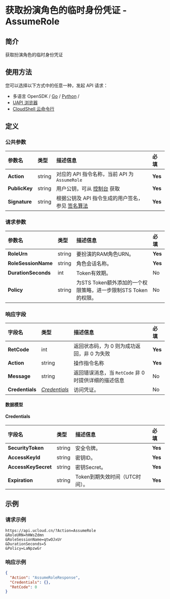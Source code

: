 # 获取扮演角色的临时身份凭证 - AssumeRole

## 简介

获取扮演角色的临时身份凭证






## 使用方法

您可以选择以下方式中的任意一种，发起 API 请求：
- 多语言 OpenSDK / [Go](https://github.com/ucloud/ucloud-sdk-go) / [Python](https://github.com/ucloud/ucloud-sdk-python3) /
- [UAPI 浏览器](https://console.ucloud.cn/uapi/detail?id=AssumeRole)
- [CloudShell 云命令行](https://shell.ucloud.cn/)


## 定义

### 公共参数

| 参数名 | 类型 | 描述信息 | 必填 |
|:---|:---|:---|:---|
| **Action**     | string  | 对应的 API 指令名称，当前 API 为 `AssumeRole`                        | **Yes** |
| **PublicKey**  | string  | 用户公钥，可从 [控制台](https://console.ucloud.cn/uapi/apikey) 获取                                             | **Yes** |
| **Signature**  | string  | 根据公钥及 API 指令生成的用户签名，参见 [签名算法](api/summary/signature.md)  | **Yes** |

### 请求参数

| 参数名 | 类型 | 描述信息 | 必填 |
|:---|:---|:---|:---|
| **RoleUrn** | string | 要扮演的RAM角色URN。 |**Yes**|
| **RoleSessionName** | string | 角色会话名称。 |**Yes**|
| **DurationSeconds** | int | Token有效期。 |No|
| **Policy** | string | 为STS Token额外添加的一个权限策略，进一步限制STS Token的权限。 |No|

### 响应字段

| 字段名 | 类型 | 描述信息 | 必填 |
|:---|:---|:---|:---|
| **RetCode** | int | 返回状态码，为 0 则为成功返回，非 0 为失败 |**Yes**|
| **Action** | string | 操作指令名称 |**Yes**|
| **Message** | string | 返回错误消息，当 `RetCode` 非 0 时提供详细的描述信息 |No|
| **Credentials** | [*Credentials*](#Credentials) | 访问凭证。 |No|

#### 数据模型


#### Credentials

| 字段名 | 类型 | 描述信息 | 必填 |
|:---|:---|:---|:---|
| **SecurityToken** | string | 安全令牌。 |**Yes**|
| **AccessKeyId** | string | 密钥ID。 |**Yes**|
| **AccessKeySecret** | string | 密钥Secret。 |**Yes**|
| **Expiration** | string | Token到期失效时间（UTC时间）。 |**Yes**|

## 示例

### 请求示例
    
```
https://api.ucloud.cn/?Action=AssumeRole
&RoleURN=hHWsZdmn
&RoleSessionName=qtwOJxUr
&DurationSeconds=5
&Policy=LaNpzwGr
```

### 响应示例
    
```json
{
  "Action": "AssumeRoleResponse",
  "Credentials": {},
  "RetCode": 0
}
```





